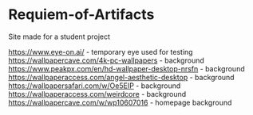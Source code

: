 # Requiem-of-Artifacts
Site made for a student project

https://www.eye-on.ai/ - temporary eye used for testing
https://wallpapercave.com/4k-pc-wallpapers - background
https://www.peakpx.com/en/hd-wallpaper-desktop-nrsfn - background
https://wallpaperaccess.com/angel-aesthetic-desktop - background
https://wallpapersafari.com/w/Oe5EIP - background
https://wallpaperaccess.com/weirdcore - background
https://wallpapercave.com/w/wp10607016 - homepage background